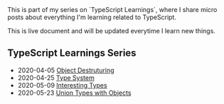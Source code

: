 <div class="series">
This is part of my series on `TypeScript Learnings`, where I share micro posts about everything I'm learning related to TypeScript.

This is live document and will be updated everytime I learn new things.

## TypeScript Learnings Series

- <time class="date">2020-04-05</time> <span>[Object Destruturing](/series/typescript-learnings/object-destructuring)</span>
- <time class="date">2020-04-25</time> <span>[Type System](/series/typescript-learnings/type-system)</span>
- <time class="date">2020-05-09</time> <span>[Interesting Types](/series/typescript-learnings/interesting-types)</span>
- <time class="date">2020-05-23</time> <span>[Union Types with Objects](/series/typescript-learnings/union-types-with-objects)</span>
</div>
